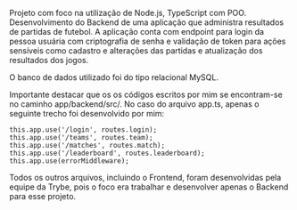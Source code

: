 Projeto com foco na utilização de Node.js, TypeScript com POO. Desenvolvimento do Backend de uma aplicação que administra resultados de partidas de futebol. A aplicação conta com endpoint para login da pessoa usuária com criptografia de senha e validação de token para ações sensíveis como cadastro e alterações das partidas e atualização dos resultados dos jogos.

O banco de dados utilizado foi do tipo relacional MySQL.

Importante destacar que os os códigos escritos por mim se encontram-se no caminho app/backend/src/. No caso do arquivo app.ts, apenas o seguinte trecho foi desenvolvido por mim:   

    this.app.use('/login', routes.login);
    this.app.use('/teams', routes.team);
    this.app.use('/matches', routes.match);
    this.app.use('/leaderboard', routes.leaderboard);
    this.app.use(errorMiddleware);
 
Todos os outros arquivos, incluindo o Frontend, foram desenvolvidas pela equipe da Trybe, pois o foco era trabalhar e desenvolver apenas o Backend para esse projeto.
